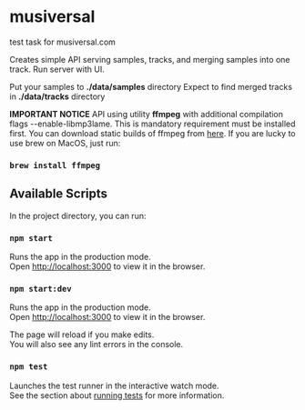 

# musiversal
test task for musiversal.com

Creates simple API serving samples, tracks, and merging samples into one track.
Run server with UI.

Put your samples to **./data/samples** directory
Expect to find merged tracks in **./data/tracks** directory

**IMPORTANT NOTICE**
API using utility **ffmpeg** with additional compilation flags --enable-libmp3lame.
This is mandatory requirement must be installed first.
You can download static builds of ffmpeg from [here](https://johnvansickle.com/ffmpeg/). If you are lucky to use brew on MacOS, just run:
### `brew install ffmpeg`


## Available Scripts

In the project directory, you can run:

### `npm start`

Runs the app in the production mode.\
Open [http://localhost:3000](http://localhost:3000) to view it in the browser.

### `npm start:dev`

Runs the app in the production mode.\
Open [http://localhost:3000](http://localhost:3000) to view it in the browser.

The page will reload if you make edits.\
You will also see any lint errors in the console.

### `npm test`

Launches the test runner in the interactive watch mode.\
See the section about [running tests](https://facebook.github.io/create-react-app/docs/running-tests) for more information.

